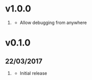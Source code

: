 # v1.0.0

1. [](#new)
    * Allow debugging from anywhere

# v0.1.0
## 22/03/2017

1. [](#new)
    * Initial release

